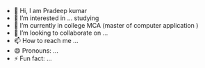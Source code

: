- 👋 Hi, I am Pradeep kumar
- 👀 I’m interested in ... studying
- 🌱 I’m currently  in college MCA (master of computer application )
- 💞️ I’m looking to collaborate on ...
- 📫 How to reach me ...
- 😄 Pronouns: ...
- ⚡ Fun fact: ...

<!---
Prad221301/Prad221301 is a ✨ special ✨ repository because its `README.md` (this file) appears on your GitHub profile.
You can click the Preview link to take a look at your changes.
--->
